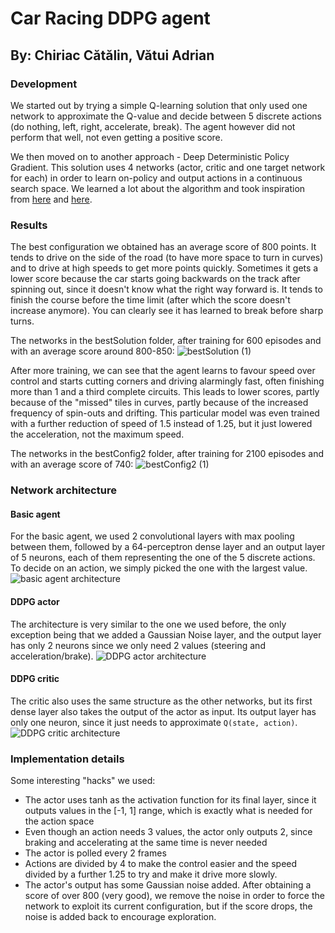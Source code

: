 # Car Racing DDPG agent

## By: Chiriac Cătălin, Vătui Adrian

### Development

We started out by trying a simple Q-learning solution that only used one network to approximate the Q-value and decide
between 5 discrete actions (do nothing, left, right, accelerate, break). The agent however did not perform that well,
not even getting a positive score.

We then moved on to another approach - Deep Deterministic Policy Gradient. This solution uses 4 networks (actor, critic
and one target network for each) in order to learn on-policy and output actions in a continuous search space. We learned
a lot about the algorithm and took inspiration from [here](https://spinningup.openai.com/en/latest/algorithms/ddpg.html)
and [here](https://keras.io/examples/rl/ddpg_pendulum/).

### Results

The best configuration we obtained has an average score of 800 points. It tends to drive on the side of the road (to
have more space to turn in curves) and to drive at high speeds to get more points quickly. Sometimes it gets a lower
score because the car starts going backwards on the track after spinning out, since it doesn't know what the right way
forward is. It tends to finish the course before the time limit (after which the score doesn't increase anymore). You
can clearly see it has learned to break before sharp turns.

The networks in the bestSolution folder, after training for 600 episodes and with an average score around 800-850:
![bestSolution (1)](https://user-images.githubusercontent.com/75117511/146388889-1dd3cebe-840c-4759-a3b1-93bda303c161.gif)

After more training, we can see that the agent learns to favour speed over control and starts cutting corners and
driving alarmingly fast, often finishing more than 1 and a third complete circuits. This leads to lower scores, partly
because of the "missed" tiles in curves, partly because of the increased frequency of spin-outs and drifting. This
particular model was even trained with a further reduction of speed of 1.5 instead of 1.25, but it just lowered the
acceleration, not the maximum speed.

The networks in the bestConfig2 folder, after training for 2100 episodes and with an average score of 740:
![bestConfig2 (1)](https://user-images.githubusercontent.com/75117511/146389028-b43ebc63-e76d-463f-b007-09ece1aa6812.gif)

### Network architecture

#### Basic agent

For the basic agent, we used 2 convolutional layers with max pooling between them, followed by a 64-perceptron dense
layer and an output layer of 5 neurons, each of them representing the one of the 5 discrete actions. To decide on an
action, we simply picked the one with the largest value.
![basic agent architecture](basic_agent.png)

#### DDPG actor

The architecture is very similar to the one we used before, the only exception being that we added a Gaussian Noise
layer, and the output layer has only 2 neurons since we only need 2 values (steering and acceleration/brake).
![DDPG actor architecture](actor.png)

#### DDPG critic

The critic also uses the same structure as the other networks, but its first dense layer also takes the output of the
actor as input. Its output layer has only one neuron, since it just needs to approximate `Q(state, action)`.
![DDPG critic architecture](critic.png)

### Implementation details

Some interesting "hacks" we used:

* The actor uses tanh as the activation function for its final layer, since it outputs values in the [-1, 1] range,
  which is exactly what is needed for the action space
* Even though an action needs 3 values, the actor only outputs 2, since braking and accelerating at the same time is
  never needed
* The actor is polled every 2 frames
* Actions are divided by 4 to make the control easier and the speed divided by a further 1.25 to try and make it drive
  more slowly.
* The actor's output has some Gaussian noise added. After obtaining a score of over 800 (very good), we remove the noise
  in order to force the network to exploit its current configuration, but if the score drops, the noise is added back to
  encourage exploration.